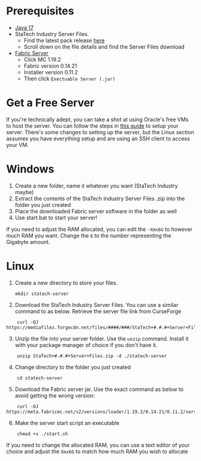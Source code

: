 # Prerequisites
* [Java 17](https://www.oracle.com/java/technologies/downloads/#java17)
* StaTech Industry Server Files. 
    * Find the latest pack release [here](https://www.curseforge.com/minecraft/modpacks/statech-industry/files)
    * Scroll down on the file details and find the Server Files download
* [Fabric Server](https://fabricmc.net/use/server/) 
    * Click MC 1.19.2 
    * Fabric version 0.14.21 
    * Installer version 0.11.2 
    * Then click `Exectuable Server (.jar)` 

# Get a Free Server

If you're technically adept, you can take a shot at using Oracle's free VMs to host the server. You can follow the steps in [this guide](https://blogs.oracle.com/developers/post/how-to-set-up-and-run-a-really-powerful-free-minecraft-server-in-the-cloud) to setup your server. There's some changes to setting up the server, but the Linux section assumes you have everything setup and are using an SSH client to access your VM.

# Windows
1. Create a new folder, name it whatever you want (StaTech Industry maybe)
2. Extract the contents of the StaTech Industry Server Files .zip into the folder you just created
3. Place the downloaded Fabric server software in the folder as well
4. Use start.bat to start your server!

If you need to adjust the RAM allocated, you can edit the `-Xmx6G` to however much RAM you want. Change the `6` to the number representing the Gigabyte amount.

# Linux
1. Create a new directory to store your files. 

    `mkdir statech-server`

2. Download the StaTech Industry Server Files. You can use a similar command to as below. Retrieve the server file link from CurseForge

```
    curl -OJ https://mediafilez.forgecdn.net/files/####/###/StaTech+#.#.#+Server+Files.zip
```

3. Unzip the file into your server folder. Use the `unzip` command. Install it with your package manager of choice if you don't have it.

```
    unzip StaTech+#.#.#+Server+Files.zip -d ./statech-server
```

4. Change directory to the folder you just created

```
    cd statech-server
```

5. Download the Fabric server jar. Use the exact command as below to avoid getting the wrong version:

```
    curl -OJ https://meta.fabricmc.net/v2/versions/loader/1.19.2/0.14.21/0.11.2/server/jar
```

6. Make the server start script an executable

```
    chmod +x ./start.sh
```

If you need to change the allocated RAM, you can use a text editor of your choice and adjust the `Xmx6G` to match how much RAM you wish to allocate
